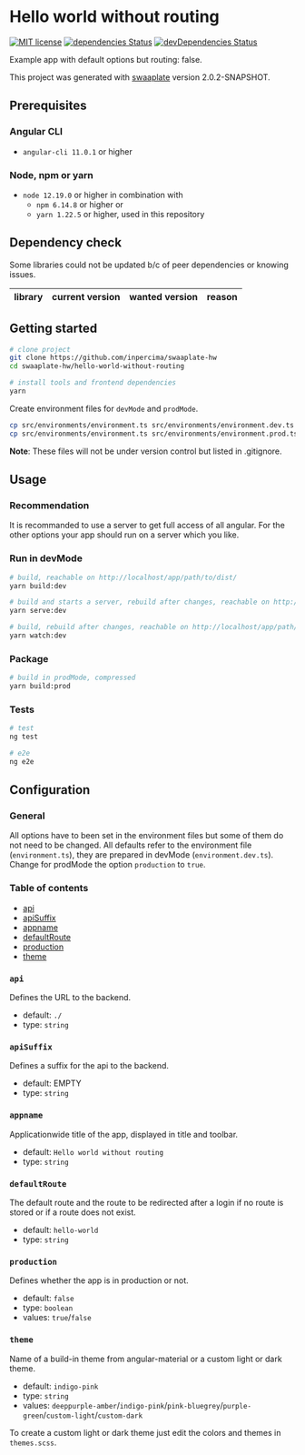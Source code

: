 # Hello world without routing

[![MIT license](https://img.shields.io/badge/license-MIT-blue.svg)](./LICENSE.md)
[![dependencies Status](https://david-dm.org/inpercima/swaaplate-hw/status.svg?path=hello-world-without-routing)](https://david-dm.org/inpercima/swaaplate-hw?path=hello-world-without-routing)
[![devDependencies Status](https://david-dm.org/inpercima/swaaplate-hw//dev-status.svg?path=hello-world-without-routing)](https://david-dm.org/inpercima/swaaplate-hw?path=hello-world-without-routing&type=dev)

Example app with default options but routing: false.

This project was generated with [swaaplate](https://github.com/inpercima/swaaplate) version 2.0.2-SNAPSHOT.

## Prerequisites

### Angular CLI

* `angular-cli 11.0.1` or higher

### Node, npm or yarn

* `node 12.19.0` or higher in combination with
  * `npm 6.14.8` or higher or
  * `yarn 1.22.5` or higher, used in this repository

## Dependency check

Some libraries could not be updated b/c of peer dependencies or knowing issues.

| library    | current version | wanted version | reason |
| ---------- | --------------- | -------------- | ------ |

## Getting started

```bash
# clone project
git clone https://github.com/inpercima/swaaplate-hw
cd swaaplate-hw/hello-world-without-routing

# install tools and frontend dependencies
yarn
```

Create environment files for `devMode` and `prodMode`.

```bash
cp src/environments/environment.ts src/environments/environment.dev.ts
cp src/environments/environment.ts src/environments/environment.prod.ts
```

**Note**: These files will not be under version control but listed in .gitignore.

## Usage

### Recommendation

It is recommanded to use a server to get full access of all angular.
For the other options your app should run on a server which you like.

### Run in devMode

```bash
# build, reachable on http://localhost/app/path/to/dist/
yarn build:dev

# build and starts a server, rebuild after changes, reachable on http://localhost:4200/
yarn serve:dev

# build, rebuild after changes, reachable on http://localhost/app/path/to/dist/
yarn watch:dev
```

### Package

```bash
# build in prodMode, compressed
yarn build:prod
```

### Tests

```bash
# test
ng test

# e2e
ng e2e
```

## Configuration

### General

All options have to been set in the environment files but some of them do not need to be changed.
All defaults refer to the environment file (`environment.ts`), they are prepared in devMode (`environment.dev.ts`).
Change for prodMode the option `production` to `true`.

### Table of contents

* [api](#api)
* [apiSuffix](#apiSuffix)
* [appname](#appname)
* [defaultRoute](#defaultRoute)
* [production](#production)
* [theme](#theme)

### `api`

Defines the URL to the backend.

* default: `./`
* type: `string`

### `apiSuffix`

Defines a suffix for the api to the backend.

* default: EMPTY
* type: `string`

### `appname`

Applicationwide title of the app, displayed in title and toolbar.

* default: `Hello world without routing`
* type: `string`

### `defaultRoute`

The default route and the route to be redirected after a login if no route is stored or if a route does not exist.

* default: `hello-world`
* type: `string`

### `production`

Defines whether the app is in production or not.

* default: `false`
* type: `boolean`
* values: `true`/`false`

### `theme`

Name of a build-in theme from angular-material or a custom light or dark theme.

* default: `indigo-pink`
* type: `string`
* values: `deeppurple-amber`/`indigo-pink`/`pink-bluegrey`/`purple-green`/`custom-light`/`custom-dark`

To create a custom light or dark theme just edit the colors and themes in `themes.scss`.
